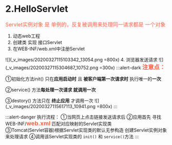 # 2.HelloServlet
<font color=tomato size=3>Servlet实例对象  是  单例的，反复被调用来处理同一请求都是  一个对象</font>

1. 动态web工程
2. 创建类  实现 接口Servlet
3. 在WEB-INF/web.xml中注册Servlet

![](_v_images/20200327115103342_13054.png =800x)
4. 浏览器发送请求
![](_v_images/20200327115304687_10752.png =300x)
:::alert-dark
<font color=tomato size=4>**注意点：**</font>

①初始化方法init()  只在**应用启动时** 且 **被客户端第一次请求时**  执行唯一的**一次**

②service() 方法**每处理一次请求 就调用一次**

③destory() 方法只在 **终止应用** 才调用一次
![](_v_images/20200327115617113_10941.png =800x)
:::

:::alert-danger
执行流程：
①当网页上点击链接发送请求后
②应用首先 寻找WEB-INF/<font color=tomato size=4>**web.xml**</font> 匹配对应映射的Servlet实现类  
③Tomcat(Servlet容器)根据Servlet实现类的默认无参构造 创建Servlet实例对象  来处理请求
④调用该Servlet实现类的 `init()` 和 `service()`方法
:::